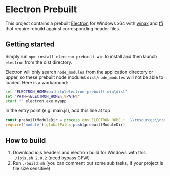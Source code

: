 # Electron Prebuilt

This project contains a prebuilt [Electron](https://github.com/electron/electron) for Windows x64 with [winax](https://github.com/durs/node-activex) and [ffi](https://github.com/node-ffi/node-ffi) that require rebuild against corresponding header files.

## Getting started

Simply run `npm install electron-prebuilt-win` to install and then launch `electron` from the dist 
directory.

Electron will only search `node_modules` from the application directory or upper, so these prebuilt
node modules `dist/node_modules` will not be able to loaded. Here is a workaround:
```cmd
set "ELECTRON_HOME=path\to\electron-prebuilt-win\dist"
set "PATH=%ELECTRON_HOME%;%PATH%"
start "" electron.exe myapp
```
In the entry point (e.g. main.js), add this line at top
```javascript
const prebuiltModuleDir = process.env.ELECTRON_HOME + '\\resources\\node_modules'
require('module').globalPaths.push(prebuiltModuleDir)
```

## How to build

 1. Download iojs headers and electron build for Windows with this `./iojs.sh 2.0.2` (need bypass GFW)
 2. Run `./build.sh` (you can comment out some sub tasks, if your project is file size sensitive)
